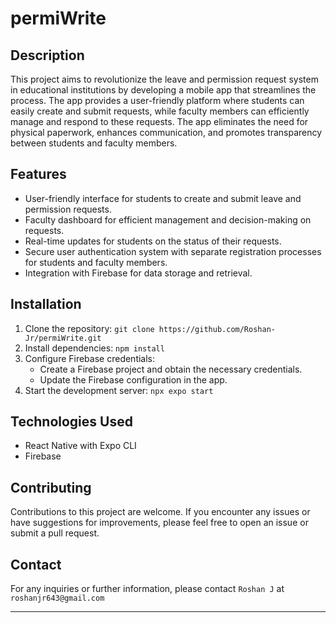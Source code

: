 # permiWrite

## Description

This project aims to revolutionize the leave and permission request system in educational institutions by developing a mobile app that streamlines the process. 
The app provides a user-friendly platform where students can easily create and submit requests, while faculty members can efficiently manage and respond to these requests. 
The app eliminates the need for physical paperwork, enhances communication, and promotes transparency between students and faculty members.

## Features

- User-friendly interface for students to create and submit leave and permission requests.
- Faculty dashboard for efficient management and decision-making on requests.
- Real-time updates for students on the status of their requests.
- Secure user authentication system with separate registration processes for students and faculty members.
- Integration with Firebase for data storage and retrieval.

## Installation

1. Clone the repository: `git clone https://github.com/Roshan-Jr/permiWrite.git`
2. Install dependencies: `npm install`
3. Configure Firebase credentials: 
   - Create a Firebase project and obtain the necessary credentials.
   - Update the Firebase configuration in the app.
4. Start the development server: `npx expo start`

## Technologies Used

- React Native with Expo CLI
- Firebase

## Contributing

Contributions to this project are welcome. If you encounter any issues or have suggestions for improvements, please feel free to open an issue or submit a pull request.

## Contact

For any inquiries or further information, please contact `Roshan J` at `roshanjr643@gmail.com`

---
